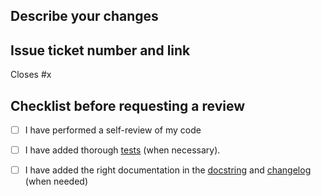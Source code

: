 ## Describe your changes

## Issue ticket number and link
Closes #x 

## Checklist before requesting a review

- [ ] I have performed a self-review of my code
- [ ] I have added thorough [tests]([url](https://github.com/ploomber/contributing/blob/main/CONTRIBUTING.md#testing)) (when necessary).
- [ ] I have added the right documentation in the [docstring]([url](https://github.com/ploomber/contributing/blob/main/CONTRIBUTING.md#documenting-changes-and-new-features)) and [changelog]([url](https://github.com/ploomber/contributing/blob/main/CONTRIBUTING.md#changelog)) (when needed)

